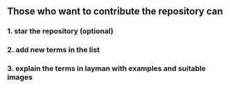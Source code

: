 ## Those who want to contribute the repository can

### 1. star the repository (optional)
### 2. add new terms in the list
### 3. explain the terms in layman with examples and suitable images
